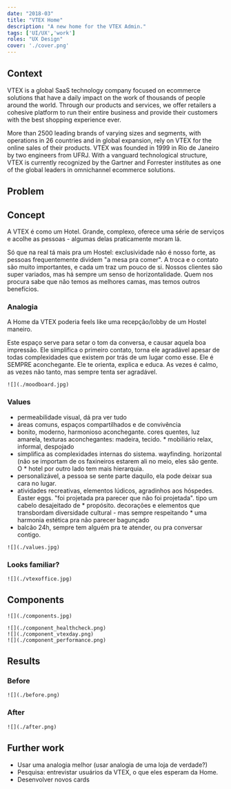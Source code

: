 ```yaml
---
date: "2018-03"
title: "VTEX Home"
description: "A new home for the VTEX Admin."
tags: ['UI/UX','work']
roles: "UX Design"
cover: './cover.png' 
---
```

  

## Context
VTEX is a global SaaS technology company focused on ecommerce solutions that have a daily impact on the work of thousands of people around the world. Through our products and services, we offer retailers a cohesive platform to run their entire business and provide their customers with the best shopping experience ever.

More than 2500 leading brands of varying sizes and segments, with operations in 26 countries and in global expansion, rely on VTEX for the online sales of their products. VTEX was founded in 1999 in Rio de Janeiro by two engineers from UFRJ. With a vanguard technological structure, VTEX is currently recognized by the Gartner and Forrester institutes as one of the global leaders in omnichannel ecommerce solutions.


## Problem



## Concept

A VTEX é como um Hotel. Grande, complexo, oferece uma série de serviços e acolhe as pessoas - algumas delas praticamente moram lá.

Só que na real tá mais pra um Hostel: exclusividade não é nosso forte, as pessoas frequentemente dividem "a mesa pra comer". A troca e o contato são muito importantes, e cada um traz um pouco de si. Nossos clientes são super variados, mas há sempre um senso de horizontalidade. Quem nos procura sabe que não temos as melhores camas, mas temos outros benefícios.


### Analogia
A Home da VTEX poderia feels like uma recepção/lobby de um Hostel maneiro.

Este espaço serve para setar o tom da conversa, e causar aquela boa impressão. Ele simplifica o primeiro contato, torna ele agradável apesar de todas complexidades que existem por trás de um lugar como esse. Ele é SEMPRE aconchegante. Ele te orienta, explica e educa. As vezes é calmo, as vezes não tanto, mas sempre tenta ser agradável.

```grid|1
![](./moodboard.jpg) 
```

### Values

* permeabilidade visual, dá pra ver tudo
* áreas comuns, espaços compartilhados e de convivência
* bonito, moderno, harmonioso
aconchegante. cores quentes, luz amarela, texturas aconchegantes: madeira, tecido. * mobiliário relax, informal, despojado
* simplifica as complexidades internas do sistema. wayfinding.
horizontal (não se importam de os faxineiros estarem ali no meio, eles são gente. O * hotel por outro lado tem mais hierarquia.
* personalizável, a pessoa se sente parte daquilo, ela pode deixar sua cara no lugar.
* atividades recreativas, elementos lúdicos, agradinhos aos hóspedes. Easter eggs.
"foi projetada pra parecer que não foi projetada". tipo um cabelo desajeitado de * propósito.
decorações e elementos que transbordam diversidade cultural - mas sempre respeitando * uma harmonia estética pra não parecer bagunçado
* balcão 24h, sempre tem alguém pra te atender, ou pra conversar contigo.

```grid|1
![](./values.jpg) 
``` 

### Looks familiar?

```grid|1
![](./vtexoffice.jpg)
```


## Components

```grid|1
![](./components.jpg)
```

```grid|3
![](./component_healthcheck.png) 
![](./component_vtexday.png)
![](./component_performance.png)
```


## Results

### Before

```grid|1
![](./before.png)
```

### After

```grid|1
![](./after.png)
```


## Further work

* Usar uma analogia melhor (usar analogia de uma loja de verdade?)
* Pesquisa: entrevistar usuários da VTEX, o que eles esperam da Home.
* Desenvolver novos cards